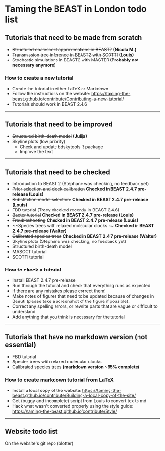 # Taming the BEAST in London todo list


## Tutorials that need to be made from scratch
- ~~Structured coalescent approximations in BEAST2~~ **(Nicola M.)**
- ~~Transmission tree inference in BEAST2 with SCOTTI~~ **(Louis)**
- Stochastic simulations in BEAST2 with MASTER **(Probably not necessary anymore)**

### How to create a new tutorial
- Create the tutorial in either LaTeX or Markdown. 
- Follow the instructions on the website: https://taming-the-beast.github.io/contribute/Contributing-a-new-tutorial/
- Tutorials should work in BEAST 2.4.6

---

## Tutorials that need to be improved
- ~~Structured birth-death model~~ **(Julija)**
- Skyline plots (low priority)
	- Check and update bdskytools R package
	- Improve the text

---

## Tutorials that need to be checked 

- Introduction to BEAST 2 (Stéphane was checking, no feedback yet)
- ~~Prior selection and clock calibration~~ **Checked in BEAST 2.4.7 pre-release (Louis)**
- ~~Substitution model selection:~~ **Checked in BEAST 2.4.7 pre-release (Louis)**
- FBD tutorial (Tracy checked recently in BEAST 2.4.6) 
- ~~Bacter tutorial~~ **Checked in BEAST 2.4.7 pre-release (Louis)**
- ~~Troubleshooting~~ **Checked in BEAST 2.4.7 pre-release (Louis)**
- ~~Species trees with relaxed molecular clocks ~~ **Checked in BEAST 2.4.7 pre-release (Walter)**
- ~~Calibrated species trees~~ **Checked in BEAST 2.4.7 pre-release (Walter)**
- Skyline plots (Stéphane was checking, no feedback yet)
- Structured birth-death model
- MASCOT tutorial
- SCOTTI tutorial


### How to check a tutorial
- Install BEAST 2.4.7 pre-release
- Run through the tutorial and check that everything runs as expected
- If there are any mistakes please correct them!
- Make notes of figures that need to be updated because of changes in Beauti (please take a screenshot of the figure if possible).
- Correct any spelling errors, or rewrite parts that are vague or difficult to understand
- Add anything that you think is necessary for the tutorial


---

## Tutorials that have no markdown version (not essential)
- FBD tutorial
- Species trees with relaxed molecular clocks
- Calibrated species trees **(markdown version ~95% complete)**

### How to create markdown tutorial from LaTeX
- Install a local copy of the website: https://taming-the-beast.github.io/contribute/Building-a-local-copy-of-the-site/
- Get (buggy and incomplete) script from Louis to convert tex to md
- Hack what wasn't converted properly using the style guide: https://taming-the-beast.github.io/contribute/Style/

---

## Website todo list

On the website's git repo (blotter)